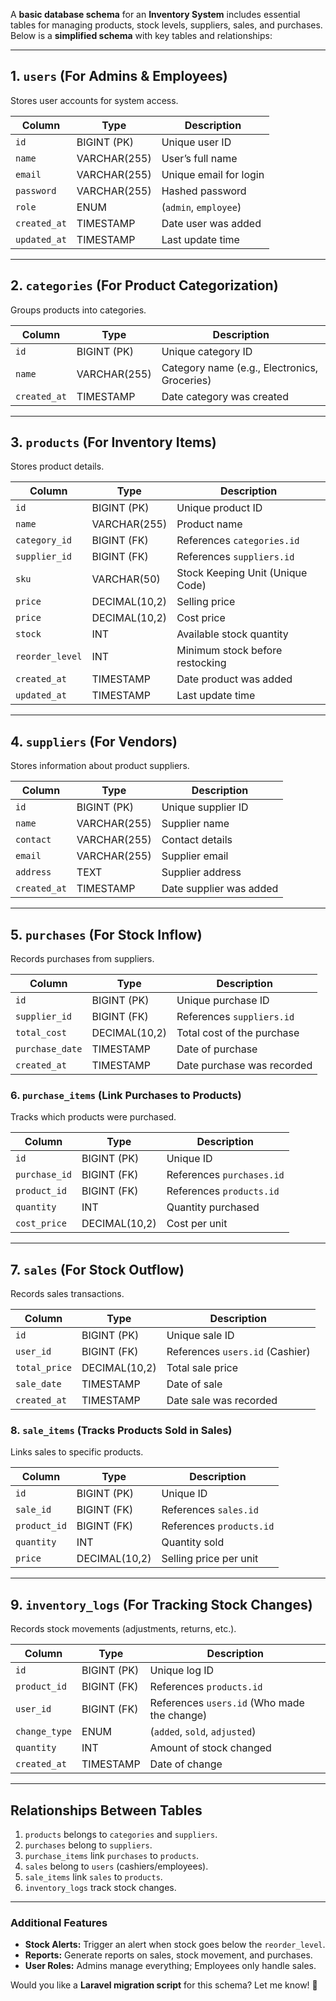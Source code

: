 A **basic database schema** for an **Inventory System** includes essential tables for managing products, stock levels, suppliers, sales, and purchases. Below is a **simplified schema** with key tables and relationships:

---

## **1. `users` (For Admins & Employees)**

Stores user accounts for system access.

| Column       | Type         | Description            |
| ------------ | ------------ | ---------------------- |
| `id`         | BIGINT (PK)  | Unique user ID         |
| `name`       | VARCHAR(255) | User’s full name       |
| `email`      | VARCHAR(255) | Unique email for login |
| `password`   | VARCHAR(255) | Hashed password        |
| `role`       | ENUM         | (`admin`, `employee`)  |
| `created_at` | TIMESTAMP    | Date user was added    |
| `updated_at` | TIMESTAMP    | Last update time       |

---

## **2. `categories` (For Product Categorization)**

Groups products into categories.

| Column       | Type         | Description                                  |
| ------------ | ------------ | -------------------------------------------- |
| `id`         | BIGINT (PK)  | Unique category ID                           |
| `name`       | VARCHAR(255) | Category name (e.g., Electronics, Groceries) |
| `created_at` | TIMESTAMP    | Date category was created                    |

---

## **3. `products` (For Inventory Items)**

Stores product details.

| Column          | Type          | Description                      |
| --------------- | ------------- | -------------------------------- |
| `id`            | BIGINT (PK)   | Unique product ID                |
| `name`          | VARCHAR(255)  | Product name                     |
| `category_id`   | BIGINT (FK)   | References `categories.id`       |
| `supplier_id`   | BIGINT (FK)   | References `suppliers.id`        |
| `sku`           | VARCHAR(50)   | Stock Keeping Unit (Unique Code) |
| `price`         | DECIMAL(10,2) | Selling price                    |
| `price`         | DECIMAL(10,2) | Cost price                       |
| `stock`         | INT           | Available stock quantity         |
| `reorder_level` | INT           | Minimum stock before restocking  |
| `created_at`    | TIMESTAMP     | Date product was added           |
| `updated_at`    | TIMESTAMP     | Last update time                 |

---

## **4. `suppliers` (For Vendors)**

Stores information about product suppliers.

| Column       | Type         | Description             |
| ------------ | ------------ | ----------------------- |
| `id`         | BIGINT (PK)  | Unique supplier ID      |
| `name`       | VARCHAR(255) | Supplier name           |
| `contact`    | VARCHAR(255) | Contact details         |
| `email`      | VARCHAR(255) | Supplier email          |
| `address`    | TEXT         | Supplier address        |
| `created_at` | TIMESTAMP    | Date supplier was added |

---

## **5. `purchases` (For Stock Inflow)**

<!-- incoming product stock, update quantity -->

Records purchases from suppliers.

| Column          | Type          | Description                |
| --------------- | ------------- | -------------------------- |
| `id`            | BIGINT (PK)   | Unique purchase ID         |
| `supplier_id`   | BIGINT (FK)   | References `suppliers.id`  |
| `total_cost`    | DECIMAL(10,2) | Total cost of the purchase |
| `purchase_date` | TIMESTAMP     | Date of purchase           |
| `created_at`    | TIMESTAMP     | Date purchase was recorded |

### **6. `purchase_items` (Link Purchases to Products)**

Tracks which products were purchased.

| Column        | Type          | Description               |
| ------------- | ------------- | ------------------------- |
| `id`          | BIGINT (PK)   | Unique ID                 |
| `purchase_id` | BIGINT (FK)   | References `purchases.id` |
| `product_id`  | BIGINT (FK)   | References `products.id`  |
| `quantity`    | INT           | Quantity purchased        |
| `cost_price`  | DECIMAL(10,2) | Cost per unit             |

---

## **7. `sales` (For Stock Outflow)**

<!-- record of outgoing products, update quantity of product -->

Records sales transactions.

| Column        | Type          | Description                     |
| ------------- | ------------- | ------------------------------- |
| `id`          | BIGINT (PK)   | Unique sale ID                  |
| `user_id`     | BIGINT (FK)   | References `users.id` (Cashier) |
| `total_price` | DECIMAL(10,2) | Total sale price                |
| `sale_date`   | TIMESTAMP     | Date of sale                    |
| `created_at`  | TIMESTAMP     | Date sale was recorded          |

### **8. `sale_items` (Tracks Products Sold in Sales)**

Links sales to specific products.

| Column       | Type          | Description              |
| ------------ | ------------- | ------------------------ |
| `id`         | BIGINT (PK)   | Unique ID                |
| `sale_id`    | BIGINT (FK)   | References `sales.id`    |
| `product_id` | BIGINT (FK)   | References `products.id` |
| `quantity`   | INT           | Quantity sold            |
| `price`      | DECIMAL(10,2) | Selling price per unit   |

---

## **9. `inventory_logs` (For Tracking Stock Changes)**

Records stock movements (adjustments, returns, etc.).

| Column        | Type        | Description                                 |
| ------------- | ----------- | ------------------------------------------- |
| `id`          | BIGINT (PK) | Unique log ID                               |
| `product_id`  | BIGINT (FK) | References `products.id`                    |
| `user_id`     | BIGINT (FK) | References `users.id` (Who made the change) |
| `change_type` | ENUM        | (`added`, `sold`, `adjusted`)               |
| `quantity`    | INT         | Amount of stock changed                     |
| `created_at`  | TIMESTAMP   | Date of change                              |

---

## **Relationships Between Tables**

1. `products` belongs to `categories` and `suppliers`.
2. `purchases` belong to `suppliers`.
3. `purchase_items` link `purchases` to `products`.
4. `sales` belong to `users` (cashiers/employees).
5. `sale_items` link `sales` to `products`.
6. `inventory_logs` track stock changes.

---

### **Additional Features**

- **Stock Alerts:** Trigger an alert when stock goes below the `reorder_level`.
- **Reports:** Generate reports on sales, stock movement, and purchases.
- **User Roles:** Admins manage everything; Employees only handle sales.

Would you like a **Laravel migration script** for this schema? Let me know! 🚀
